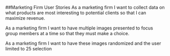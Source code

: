 <!-- Marketing Firm -->
##Marketing Firm User Stories
As a marketing firm I want to collect data on what products are most interesting to potential clients so that I can maximize revenue.

As a marketing firm I want to have multiple images presented to focus group members at a time so that they must make a choice.

As a marketing firm I want to have these images randomized and the user limited to 25 selection

<!-- Focus Group Member -->


<!-- Developer -->

